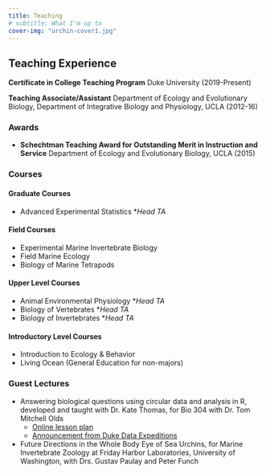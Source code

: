 ```yaml
---
title: Teaching
# subtitle: What I'm up to
cover-img: "urchin-cover1.jpg"
---
```


## Teaching Experience

**Certificate in College Teaching Program**   Duke University (2019-Present)

**Teaching Associate/Assistant**  Department of Ecology and Evolutionary Biology, Department of Integrative Biology and Physiology, UCLA (2012-16)

### Awards
- **Schechtman Teaching Award for Outstanding Merit in Instruction and Service**  Department of Ecology and Evolutionary Biology, UCLA (2015)


### Courses
#### Graduate Courses
- Advanced Experimental Statistics \*_Head TA_

#### Field Courses
- Experimental Marine Invertebrate Biology
- Field Marine Ecology  
- Biology of Marine Tetrapods

#### Upper Level Courses
- Animal Environmental Physiology \*_Head TA_
- Biology of Vertebrates \*_Head TA_
- Biology of Invertebrates \*_Head TA_

#### Introductory Level Courses
- Introduction to Ecology & Behavior  
- Living Ocean (General Education for non-majors)

### Guest Lectures
- Answering biological questions using circular data and analysis in R, developed and taught with Dr. Kate Thomas, for Bio 304 with Dr. Tom Mitchell Olds
  - [Online lesson plan](https://bigdata.duke.edu/sites/bigdata.duke.edu/files/site-images/FullLesson.html#data_exploration_2:_testing_for_visual_orientation_in_cockeyed_squids)
  - [Announcement from Duke Data Expeditions](https://bigdata.duke.edu/projects/answering-biological-questions-using-circular-data-and-analysis-r)
- Future Directions in the Whole Body Eye of Sea Urchins, for Marine Invertebrate Zoology at Friday Harbor Laboratories, University of Washington, with Drs. Gustav Paulay and Peter Funch
